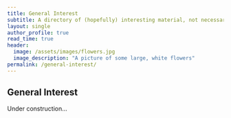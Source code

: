 ```yaml
---
title: General Interest
subtitle: A directory of (hopefully) interesting material, not necessarily from or related to my research
layout: single
author_profile: true
read_time: true
header:
  image: /assets/images/flowers.jpg
  image_description: "A picture of some large, white flowers"
permalink: /general-interest/
---
```



## General Interest


Under construction...
